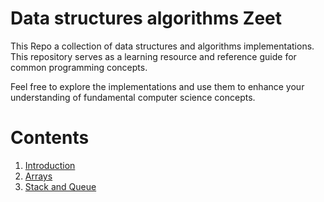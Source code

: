# Data structures algorithms Zeet

This Repo a collection of data structures and algorithms implementations. This repository serves as a learning resource and reference guide for common programming concepts.

Feel free to explore the implementations and use them to enhance your understanding of fundamental computer science concepts.

# Contents

1. [Introduction](./1.Introduction/1.Introduction.md)
2. [Arrays](./2.Arrays/2.Arrays.md)
3. [Stack and Queue](./3.Stack-and-Queue/3.Stack-and-Queue.md)

